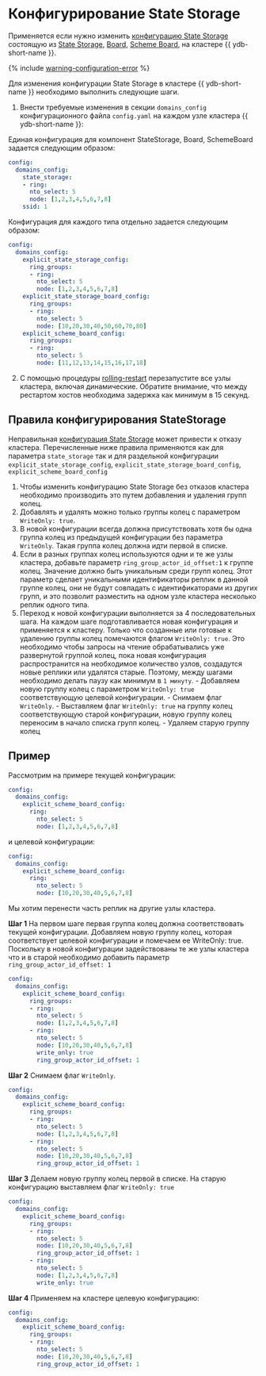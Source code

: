 # Конфигурирование State Storage

Применяется если нужно изменить [конфигурацию State Storage](../../../reference/configuration/domains_config.md) состоящую из [State Storage](../../../concepts/glossary.md#state-storage), [Board](../../../concepts/glossary.md#board), [Scheme Board](../../../concepts/glossary.md#scheme-board), на кластере {{ ydb-short-name }}.

{% include [warning-configuration-error](../configuration-v1/_includes/warning-configuration-error.md) %}

Для изменения конфигурации State Storage в кластере {{ ydb-short-name }} необходимо выполнить следующие шаги.

1. Внести требуемые изменения в секции `domains_config` конфигурационного файла `config.yaml` на каждом узле кластера {{ ydb-short-name }}:

  Единая конфигурация для компонент StateStorage, Board, SchemeBoard задается следующим образом:

  ```yaml
  config:
    domains_config:
      state_storage:
      - ring:
        nto_select: 5
        node: [1,2,3,4,5,6,7,8]
      ssid: 1
  ```

  Конфигурация для каждого типа отдельно задается следующим образом:

  ```yaml
  config:
    domains_config:
      explicit_state_storage_config:
        ring_groups:
        - ring:
          nto_select: 5
          node: [1,2,3,4,5,6,7,8]
      explicit_state_storage_board_config:
        ring_groups:
        - ring:
          nto_select: 5
          node: [10,20,30,40,50,60,70,80]
      explicit_scheme_board_config:
        ring_groups:
        - ring:
          nto_select: 5
          node: [11,12,13,14,15,16,17,18]
  ```

2. С помощью процедуры [rolling-restart](../../../maintenance/manual/node_restarting.md) перезапустите все узлы кластера, включая динамические. Обратите внимание, что между рестартом хостов необходима задержка как минимум в 15 секунд.

## Правила конфигурирования StateStorage

  Неправильная [конфигурация State Storage](../../../reference/configuration/domains_config.md) может привести к отказу кластера.
  Перечисленные ниже правила применяются как для параметра `state_storage` так и для раздельной конфигурации `explicit_state_storage_config`, `explicit_state_storage_board_config`, `explicit_scheme_board_config`

  1. Чтобы изменить конфигурацию State Storage без отказов кластера необходимо производить это путем добавления и удаления групп колец.
  1. Добавлять и удалять можно только группы колец с параметром `WriteOnly: true`.
  1. В новой конфигурации всегда должна присутствовать хотя бы одна группа колец из предыдущей конфигурации без параметра `WriteOnly`. Такая группа колец должна идти первой в списке.
  1. Если в разных группах колец используются одни и те же узлы кластера, добавьте параметр `ring_group_actor_id_offset:1` к группе колец. Значение должно быть уникальным среди групп колец. Этот параметр сделает уникальными идентификаторы реплик в данной группе колец, они не будут совпадать с идентификаторами из других групп, и это позволит разместить на одном узле кластера несколько реплик одного типа.
  1. Переход к новой конфигурации выполняется за 4 последовательных шага. На каждом шаге подготавливается новая конфигурация и применяется к кластеру. Только что созданные или готовые к удалению группы колец помечаются флагом `WriteOnly: true`. Это необходимо чтобы запросы на чтение обрабатывались уже развернутой группой колец, пока новая конфигурация распространится на необходимое количество узлов, создадутся новые реплики или удалятся старые. Поэтому, между шагами необходимо делать паузу как минимум в `1 минуту`.
    - Добавляем новую группу колец с параметром `WriteOnly: true` соответствующую целевой конфигурации.
    - Снимаем флаг `WriteOnly`.
    - Выставляем флаг `WriteOnly: true` на группу колец соответствующую старой конфигурации, новую группу колец переносим в начало списка групп колец.
    - Удаляем старую группу колец

## Пример

  Рассмотрим на примере текущей конфигурации:

  ```yaml
  config:
    domains_config:
      explicit_scheme_board_config:
        ring:
          nto_select: 5
          node: [1,2,3,4,5,6,7,8]
  ```

  и целевой конфигурации:

  ```yaml
  config:
    domains_config:
      explicit_scheme_board_config:
        ring:
          nto_select: 5
          node: [10,20,30,40,5,6,7,8]
  ```

  Мы хотим перенести часть реплик на другие узлы кластера.

**Шаг 1**
На первом шаге первая группа колец должна соответствовать текущей конфигурации. Добавляем новую группу колец, которая соответствует целевой конфигурации и помечаем ее WriteOnly: true. Поскольку в новой конфигурации задействованы те же узлы кластера что и в старой необходимо добавить параметр `ring_group_actor_id_offset: 1`

```yaml
config:
  domains_config:
    explicit_scheme_board_config:
      ring_groups:
      - ring:
        nto_select: 5
        node: [1,2,3,4,5,6,7,8]
      - ring:
        nto_select: 5
        node: [10,20,30,40,5,6,7,8]
        write_only: true
        ring_group_actor_id_offset: 1
```

**Шаг 2**
Снимаем флаг `WriteOnly`.

```yaml
config:
  domains_config:
    explicit_scheme_board_config:
      ring_groups:
      - ring:
        nto_select: 5
        node: [1,2,3,4,5,6,7,8]
      - ring:
        nto_select: 5
        node: [10,20,30,40,5,6,7,8]
        ring_group_actor_id_offset: 1
```

**Шаг 3**
Делаем новую группу колец первой в списке. На старую конфигурацию выставляем флаг `WriteOnly: true`

```yaml
config:
  domains_config:
    explicit_scheme_board_config:
      ring_groups:
      - ring:
        nto_select: 5
        node: [10,20,30,40,5,6,7,8]
        ring_group_actor_id_offset: 1
      - ring:
        nto_select: 5
        node: [1,2,3,4,5,6,7,8]
        write_only: true
```

**Шаг 4**
Применяем на кластере целевую конфигурацию:

```yaml
config:
  domains_config:
    explicit_scheme_board_config:
      ring_groups:
      - ring:
        nto_select: 5
        node: [10,20,30,40,5,6,7,8]
        ring_group_actor_id_offset: 1
```
